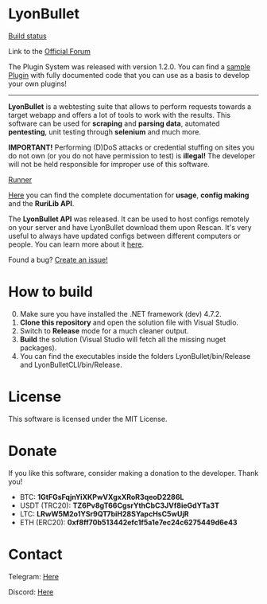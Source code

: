 # LyonBullet
[Build status](https://t.me/imakeconfigs)

Link to the [Official Forum](https://t.me/imakeconfigs)

The Plugin System was released with version 1.2.0. You can find a [sample Plugin](https://discord.gg/7QFCFuyAZw) with fully documented code that you can use as a basis to develop your own plugins!

- - - -

**LyonBullet** is a webtesting suite that allows to perform requests towards a target webapp and offers a lot of tools to work with the results. This software can be used for **scraping** and **parsing data**, automated **pentesting**, unit testing through **selenium** and much more.

**IMPORTANT!** Performing (D)DoS attacks or credential stuffing on sites you do not own (or you do not have permission to test) is **illegal!** The developer will not be held responsible for improper use of this software.

[Runner](https://i.ibb.co/0jCPpmP/lyonbullet-front.png)

[Here](https://discord.gg/7QFCFuyAZw) you can find the complete documentation for **usage**, **config making** and the **RuriLib API**.

The **LyonBullet API** was released. It can be used to host configs remotely on your server and have LyonBullet download them upon Rescan. It's very useful to always have updated configs between different computers or people. You can learn more about it [here](https://LyonBullet.github.io/ob1/remote.html).

Found a bug? [Create an issue!](https://help.github.com/en/articles/creating-an-issue)

# How to build
0. Make sure you have installed the .NET framework (dev) 4.7.2.
1. **Clone this repository** and open the solution file with Visual Studio.
2. Switch to **Release** mode for a much cleaner output.
3. **Build** the solution (Visual Studio will fetch all the missing nuget packages).
4. You can find the executables inside the folders LyonBullet/bin/Release and LyonBulletCLI/bin/Release.

# License
This software is licensed under the MIT License.

# Donate
If you like this software, consider making a donation to the developer. Thank you!
- BTC: **1GtFGsFqjnYiXKPwVXgxXRoR3qeoD2286L**
- USDT (TRC20): **TZ6Pv8gT66CgsrYthCbC3JVf8ieGdYTa3T**
- LTC: **LRwW5M2o1YSr9QT7biH28SYapcHsC5wUjR**
- ETH (ERC20): **0xf8ff70b513442efc1f5a1e7ec24c6275449d6e43**

# Contact
Telegram: [Here](https://t.me/YashveerGamingBot)

Discord: [Here](https://discord.gg/7QFCFuyAZw)
